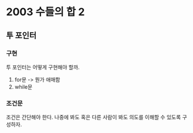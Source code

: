 # 2003 수들의 합 2

## 투 포인터

### 구현 </br>
 투 포인터는 어떻게 구현해야 할까. 
1. for문 -> 뭔가 애매함
2. while문

### 조건문
조건은 간단해야 한다. 나중에 봐도 혹은 다른 사람이 봐도 의도를 이해할 수 있도록 구성하자.
